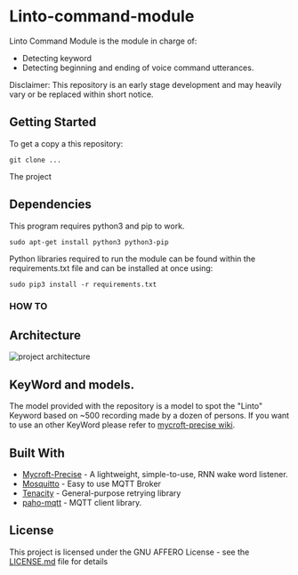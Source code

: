 # Linto-command-module
Linto Command Module is the module in charge of:
* Detecting keyword
* Detecting beginning and ending of voice command utterances.

Disclaimer: This repository is an early stage development and may heavily vary or be replaced within short notice.

## Getting Started

To get a copy a this repository:
```
git clone ...
```

The project 
## Dependencies

This program requires python3 and pip to work.
```
sudo apt-get install python3 python3-pip
```
Python libraries required to run the module can be found within the requirements.txt file and can be installed at once using:
```
sudo pip3 install -r requirements.txt
```

### HOW TO
## Architecture
<img src="https://image.ibb.co/eHBAPJ/voice_commander_diagram.png"
     alt="project architecture"
     style="float: center;" />
     

## KeyWord and models.
The model provided with the repository is a model to spot the "Linto" Keyword based on ~500 recording made by a dozen of persons.
If you want to use an other KeyWord please refer to [mycroft-precise wiki](https://github.com/MycroftAI/mycroft-precise/wiki/Training-your-own-wake-word).


## Built With

* [Mycroft-Precise](https://github.com/MycroftAI/mycroft-precise) - A lightweight, simple-to-use, RNN wake word listener.
* [Mosquitto](https://mosquitto.org/) - Easy to use MQTT Broker
* [Tenacity](https://github.com/jd/tenacity) - General-purpose retrying library
* [paho-mqtt](https://pypi.org/project/paho-mqtt/) - MQTT client library.


## License

This project is licensed under the GNU AFFERO License - see the [LICENSE.md](LICENSE.md) file for details

